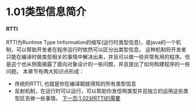 # 1.01类型信息简介
#### RTTI
RTTI为Runtime Type Imformation的缩写(运行时类型信息)，是java的一个机制，可以帮助开发者在程序运行时依然可以区分出类型信息。
这种机制将开发者只能在编译时做类型相关的事情中解决出来，并且可以做一些非常有用的程序。但是这个也从侧面揭露了面向对象设计的一些问题，并且提出了如何构建程序的一些问题。
本章节有两大知识点形成：
- 传统的RTTI, 也就是你在编译期就得知的所有类型信息
- 反射机制，在运行时可以运行，可以帮助你发信啊类型并且独立的运用这些类型区去做一些事情。
[下一页:1.02对RTTI的需要](/ThinkingInJava原版/类型信息/1.02对RTTI的需要.md)